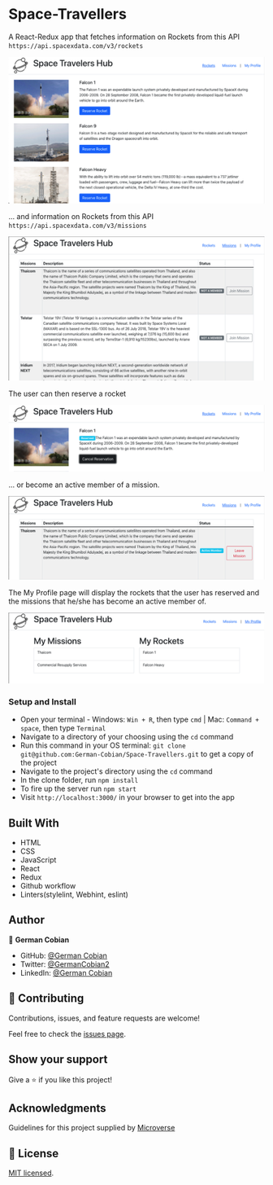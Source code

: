 # Space-Travellers

A React-Redux app that fetches information on Rockets from this API `https://api.spacexdata.com/v3/rockets` 

![Rockets listing](/src/assets/Rockets.png?raw=true "Rockets listing")

... and information on Rockets from this API `https://api.spacexdata.com/v3/missions`

![Missions listing](/src/assets/Missions.png?raw=true "Missions listing")

The user can then reserve a rocket

![Rocket selected](/src/assets/Rocket-selected.png?raw=true "Rocket selected")

... or become an active member of a mission.

![Mission selected](/src/assets/Mission-selected.png?raw=true "Mission selected")

The My Profile page will display the rockets that the user has reserved and the missions that he/she has become an active member of.

![Profile](/src/assets/Profile.png?raw=true "Profile")


### Setup and Install

* Open your terminal - Windows: `Win + R`, then type `cmd` | Mac: `Command + space`, then type `Terminal`
* Navigate to a directory of your choosing using the `cd` command
* Run this command in your OS terminal: `git clone git@github.com:German-Cobian/Space-Travellers.git` to get a copy of the project
* Navigate to the project's directory using the `cd` command
* In the clone folder, run `npm install`
* To fire up the server run `npm start`
* Visit `http://localhost:3000/` in your browser to get into the app


## Built With

* HTML
* CSS
* JavaScript
* React
* Redux
* Github workflow
* Linters(stylelint, Webhint, eslint)


## Author

👤 **German Cobian**
* GitHub: [@German Cobian](https://github.com/German-Cobian)
* Twitter: [@GermanCobian2](https://twitter.com/GermanCobian2)
* LinkedIn: [@German Cobian](https://www.linkedin.com/in/german-cobian/)


## 🤝 Contributing

Contributions, issues, and feature requests are welcome!

Feel free to check the [issues page](https://github.com/German-Cobian/Space-Travellers/issues).


## Show your support

Give a ⭐️ if you like this project!


## Acknowledgments

Guidelines for this project supplied by [Microverse](https://github.com/microverseinc/curriculum-react-redux/tree/main/group-project)


## 📝 License

[MIT licensed](https://github.com/German-Cobian/Space-Travellers/blob/main/LICENSE).
